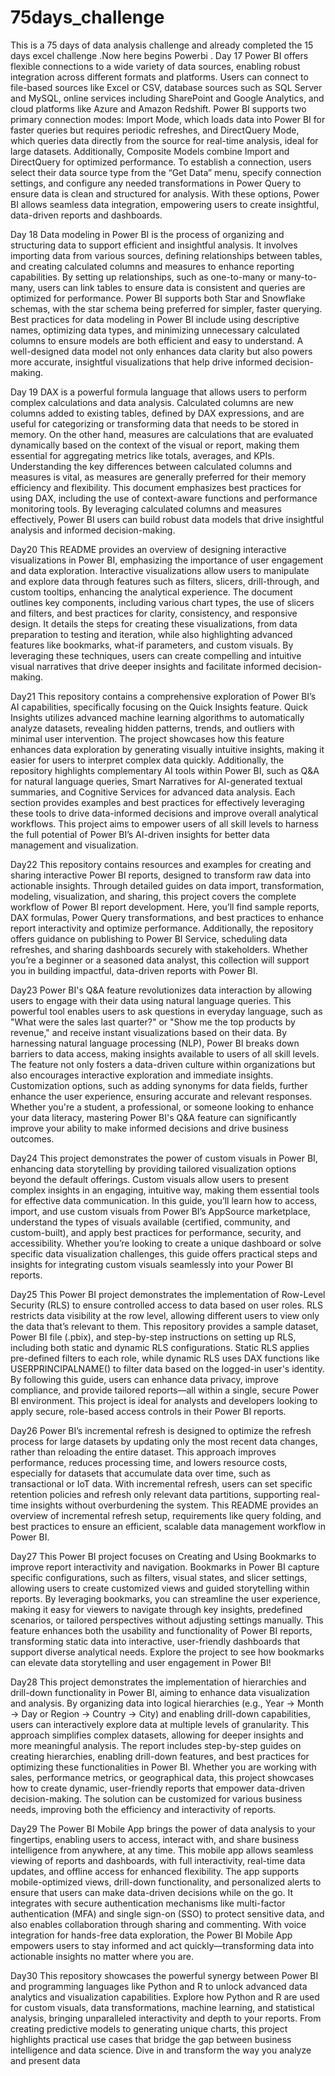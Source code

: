 # 75days_challenge
This is a 75 days of data analysis challenge and already completed the 15 days excel challenge .Now here begins Powerbi .
Day 17
Power BI offers flexible connections to a wide variety of data sources, enabling robust integration across different formats and platforms. Users can connect to file-based sources like Excel or CSV, database sources such as SQL Server and MySQL, online services including SharePoint and Google Analytics, and cloud platforms like Azure and Amazon Redshift. Power BI supports two primary connection modes: Import Mode, which loads data into Power BI for faster queries but requires periodic refreshes, and DirectQuery Mode, which queries data directly from the source for real-time analysis, ideal for large datasets. Additionally, Composite Models combine Import and DirectQuery for optimized performance. To establish a connection, users select their data source type from the “Get Data” menu, specify connection settings, and configure any needed transformations in Power Query to ensure data is clean and structured for analysis. With these options, Power BI allows seamless data integration, empowering users to create insightful, data-driven reports and dashboards.

Day 18
Data modeling in Power BI is the process of organizing and structuring data to support efficient and insightful analysis. It involves importing data from various sources, defining relationships between tables, and creating calculated columns and measures to enhance reporting capabilities. By setting up relationships, such as one-to-many or many-to-many, users can link tables to ensure data is consistent and queries are optimized for performance. Power BI supports both Star and Snowflake schemas, with the star schema being preferred for simpler, faster querying. Best practices for data modeling in Power BI include using descriptive names, optimizing data types, and minimizing unnecessary calculated columns to ensure models are both efficient and easy to understand. A well-designed data model not only enhances data clarity but also powers more accurate, insightful visualizations that help drive informed decision-making.

Day 19
DAX is a powerful formula language that allows users to perform complex calculations and data analysis. Calculated columns are new columns added to existing tables, defined by DAX expressions, and are useful for categorizing or transforming data that needs to be stored in memory. On the other hand, measures are calculations that are evaluated dynamically based on the context of the visual or report, making them essential for aggregating metrics like totals, averages, and KPIs. Understanding the key differences between calculated columns and measures is vital, as measures are generally preferred for their memory efficiency and flexibility. This document emphasizes best practices for using DAX, including the use of context-aware functions and performance monitoring tools. By leveraging calculated columns and measures effectively, Power BI users can build robust data models that drive insightful analysis and informed decision-making.

Day20
This README provides an overview of designing interactive visualizations in Power BI, emphasizing the importance of user engagement and data exploration. Interactive visualizations allow users to manipulate and explore data through features such as filters, slicers, drill-through, and custom tooltips, enhancing the analytical experience. The document outlines key components, including various chart types, the use of slicers and filters, and best practices for clarity, consistency, and responsive design. It details the steps for creating these visualizations, from data preparation to testing and iteration, while also highlighting advanced features like bookmarks, what-if parameters, and custom visuals. By leveraging these techniques, users can create compelling and intuitive visual narratives that drive deeper insights and facilitate informed decision-making.

Day21
This repository contains a comprehensive exploration of Power BI’s AI capabilities, specifically focusing on the Quick Insights feature. Quick Insights utilizes advanced machine learning algorithms to automatically analyze datasets, revealing hidden patterns, trends, and outliers with minimal user intervention. The project showcases how this feature enhances data exploration by generating visually intuitive insights, making it easier for users to interpret complex data quickly. Additionally, the repository highlights complementary AI tools within Power BI, such as Q&A for natural language queries, Smart Narratives for AI-generated textual summaries, and Cognitive Services for advanced data analysis. Each section provides examples and best practices for effectively leveraging these tools to drive data-informed decisions and improve overall analytical workflows. This project aims to empower users of all skill levels to harness the full potential of Power BI’s AI-driven insights for better data management and visualization.

Day22
This repository contains resources and examples for creating and sharing interactive Power BI reports, designed to transform raw data into actionable insights. Through detailed guides on data import, transformation, modeling, visualization, and sharing, this project covers the complete workflow of Power BI report development. Here, you’ll find sample reports, DAX formulas, Power Query transformations, and best practices to enhance report interactivity and optimize performance. Additionally, the repository offers guidance on publishing to Power BI Service, scheduling data refreshes, and sharing dashboards securely with stakeholders. Whether you’re a beginner or a seasoned data analyst, this collection will support you in building impactful, data-driven reports with Power BI.

Day23
Power BI's Q&A feature revolutionizes data interaction by allowing users to engage with their data using natural language queries. This powerful tool enables users to ask questions in everyday language, such as "What were the sales last quarter?" or "Show me the top products by revenue," and receive instant visualizations based on their data. By harnessing natural language processing (NLP), Power BI breaks down barriers to data access, making insights available to users of all skill levels. The feature not only fosters a data-driven culture within organizations but also encourages interactive exploration and immediate insights. Customization options, such as adding synonyms for data fields, further enhance the user experience, ensuring accurate and relevant responses. Whether you're a student, a professional, or someone looking to enhance your data literacy, mastering Power BI's Q&A feature can significantly improve your ability to make informed decisions and drive business outcomes.

Day24
This project demonstrates the power of custom visuals in Power BI, enhancing data storytelling by providing tailored visualization options beyond the default offerings. Custom visuals allow users to present complex insights in an engaging, intuitive way, making them essential tools for effective data communication. In this guide, you’ll learn how to access, import, and use custom visuals from Power BI’s AppSource marketplace, understand the types of visuals available (certified, community, and custom-built), and apply best practices for performance, security, and accessibility. Whether you’re looking to create a unique dashboard or solve specific data visualization challenges, this guide offers practical steps and insights for integrating custom visuals seamlessly into your Power BI reports.

Day25
This Power BI project demonstrates the implementation of Row-Level Security (RLS) to ensure controlled access to data based on user roles. RLS restricts data visibility at the row level, allowing different users to view only the data that’s relevant to them. This repository provides a sample dataset, Power BI file (.pbix), and step-by-step instructions on setting up RLS, including both static and dynamic RLS configurations. Static RLS applies pre-defined filters to each role, while dynamic RLS uses DAX functions like USERPRINCIPALNAME() to filter data based on the logged-in user's identity. By following this guide, users can enhance data privacy, improve compliance, and provide tailored reports—all within a single, secure Power BI environment. This project is ideal for analysts and developers looking to apply secure, role-based access controls in their Power BI reports.

Day26
Power BI’s incremental refresh is designed to optimize the refresh process for large datasets by updating only the most recent data changes, rather than reloading the entire dataset. This approach improves performance, reduces processing time, and lowers resource costs, especially for datasets that accumulate data over time, such as transactional or IoT data. With incremental refresh, users can set specific retention policies and refresh only relevant data partitions, supporting real-time insights without overburdening the system. This README provides an overview of incremental refresh setup, requirements like query folding, and best practices to ensure an efficient, scalable data management workflow in Power BI.

Day27
This Power BI project focuses on Creating and Using Bookmarks to improve report interactivity and navigation. Bookmarks in Power BI capture specific configurations, such as filters, visual states, and slicer settings, allowing users to create customized views and guided storytelling within reports. By leveraging bookmarks, you can streamline the user experience, making it easy for viewers to navigate through key insights, predefined scenarios, or tailored perspectives without adjusting settings manually. This feature enhances both the usability and functionality of Power BI reports, transforming static data into interactive, user-friendly dashboards that support diverse analytical needs. Explore the project to see how bookmarks can elevate data storytelling and user engagement in Power BI!

Day28
This project demonstrates the implementation of hierarchies and drill-down functionality in Power BI, aiming to enhance data visualization and analysis. By organizing data into logical hierarchies (e.g., Year → Month → Day or Region → Country → City) and enabling drill-down capabilities, users can interactively explore data at multiple levels of granularity. This approach simplifies complex datasets, allowing for deeper insights and more meaningful analysis. The report includes step-by-step guides on creating hierarchies, enabling drill-down features, and best practices for optimizing these functionalities in Power BI. Whether you are working with sales, performance metrics, or geographical data, this project showcases how to create dynamic, user-friendly reports that empower data-driven decision-making. The solution can be customized for various business needs, improving both the efficiency and interactivity of reports.

Day29
The Power BI Mobile App brings the power of data analysis to your fingertips, enabling users to access, interact with, and share business intelligence from anywhere, at any time. This mobile app allows seamless viewing of reports and dashboards, with full interactivity, real-time data updates, and offline access for enhanced flexibility. The app supports mobile-optimized views, drill-down functionality, and personalized alerts to ensure that users can make data-driven decisions while on the go. It integrates with secure authentication mechanisms like multi-factor authentication (MFA) and single sign-on (SSO) to protect sensitive data, and also enables collaboration through sharing and commenting. With voice integration for hands-free data exploration, the Power BI Mobile App empowers users to stay informed and act quickly—transforming data into actionable insights no matter where you are.

Day30
This repository showcases the powerful synergy between Power BI and programming languages like Python and R to unlock advanced data analytics and visualization capabilities. Explore how Python and R are used for custom visuals, data transformations, machine learning, and statistical analysis, bringing unparalleled interactivity and depth to your reports. From creating predictive models to generating unique charts, this project highlights practical use cases that bridge the gap between business intelligence and data science. Dive in and transform the way you analyze and present data















